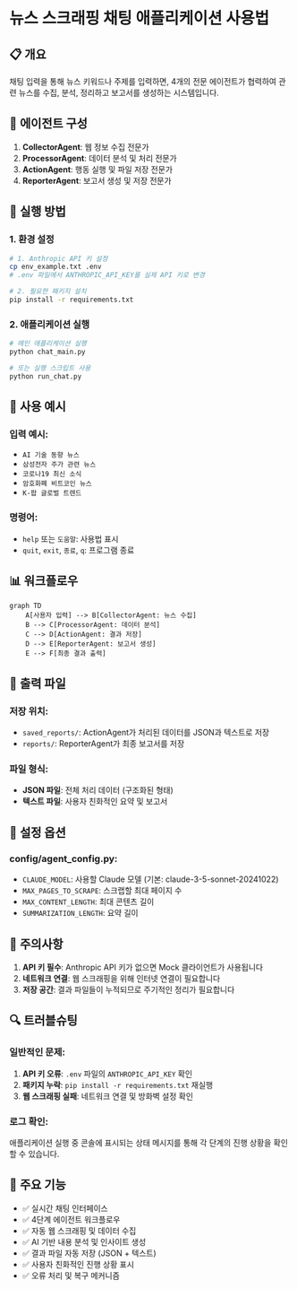 # 뉴스 스크래핑 채팅 애플리케이션 사용법

## 📋 개요
채팅 입력을 통해 뉴스 키워드나 주제를 입력하면, 4개의 전문 에이전트가 협력하여 관련 뉴스를 수집, 분석, 정리하고 보고서를 생성하는 시스템입니다.

## 🤖 에이전트 구성
1. **CollectorAgent**: 웹 정보 수집 전문가
2. **ProcessorAgent**: 데이터 분석 및 처리 전문가  
3. **ActionAgent**: 행동 실행 및 파일 저장 전문가
4. **ReporterAgent**: 보고서 생성 및 저장 전문가

## 🚀 실행 방법

### 1. 환경 설정
```bash
# 1. Anthropic API 키 설정
cp env_example.txt .env
# .env 파일에서 ANTHROPIC_API_KEY를 실제 API 키로 변경

# 2. 필요한 패키지 설치
pip install -r requirements.txt
```

### 2. 애플리케이션 실행
```bash
# 메인 애플리케이션 실행
python chat_main.py

# 또는 실행 스크립트 사용
python run_chat.py
```

## 💬 사용 예시

### 입력 예시:
- `AI 기술 동향 뉴스`
- `삼성전자 주가 관련 뉴스`
- `코로나19 최신 소식`
- `암호화폐 비트코인 뉴스`
- `K-팝 글로벌 트렌드`

### 명령어:
- `help` 또는 `도움말`: 사용법 표시
- `quit`, `exit`, `종료`, `q`: 프로그램 종료

## 📊 워크플로우

```mermaid
graph TD
    A[사용자 입력] --> B[CollectorAgent: 뉴스 수집]
    B --> C[ProcessorAgent: 데이터 분석]
    C --> D[ActionAgent: 결과 저장]
    D --> E[ReporterAgent: 보고서 생성]
    E --> F[최종 결과 출력]
```

## 📁 출력 파일

### 저장 위치:
- `saved_reports/`: ActionAgent가 처리된 데이터를 JSON과 텍스트로 저장
- `reports/`: ReporterAgent가 최종 보고서를 저장

### 파일 형식:
- **JSON 파일**: 전체 처리 데이터 (구조화된 형태)
- **텍스트 파일**: 사용자 친화적인 요약 및 보고서

## 🔧 설정 옵션

### config/agent_config.py:
- `CLAUDE_MODEL`: 사용할 Claude 모델 (기본: claude-3-5-sonnet-20241022)
- `MAX_PAGES_TO_SCRAPE`: 스크랩할 최대 페이지 수
- `MAX_CONTENT_LENGTH`: 최대 콘텐츠 길이
- `SUMMARIZATION_LENGTH`: 요약 길이

## 🚨 주의사항

1. **API 키 필수**: Anthropic API 키가 없으면 Mock 클라이언트가 사용됩니다
2. **네트워크 연결**: 웹 스크래핑을 위해 인터넷 연결이 필요합니다
3. **저장 공간**: 결과 파일들이 누적되므로 주기적인 정리가 필요합니다

## 🔍 트러블슈팅

### 일반적인 문제:
1. **API 키 오류**: `.env` 파일의 `ANTHROPIC_API_KEY` 확인
2. **패키지 누락**: `pip install -r requirements.txt` 재실행
3. **웹 스크래핑 실패**: 네트워크 연결 및 방화벽 설정 확인

### 로그 확인:
애플리케이션 실행 중 콘솔에 표시되는 상태 메시지를 통해 각 단계의 진행 상황을 확인할 수 있습니다.

## 🎯 주요 기능

- ✅ 실시간 채팅 인터페이스
- ✅ 4단계 에이전트 워크플로우
- ✅ 자동 웹 스크래핑 및 데이터 수집
- ✅ AI 기반 내용 분석 및 인사이트 생성
- ✅ 결과 파일 자동 저장 (JSON + 텍스트)
- ✅ 사용자 친화적인 진행 상황 표시
- ✅ 오류 처리 및 복구 메커니즘